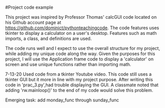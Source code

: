 #Project code example

This project was inspired by Professor Thomas' calcGUI code located on his Github account page at https://github.com/dominict/pythonteachingcode. 
The code features uses tkinter to display a calculator on a user's desktop. Features such as math imports, a class, and definitions are used. 

The code runs well and I expect to use the overall structure for my project, while adding my unique code along the way. Given the purposes for this project, I will use the Application frame code to display a 'calculator' on screen and use unique functions rather than importing math.

7-13-20
Used code from a tkinter Youtube video. This code still uses a tkinter GUI but it more in line with my project purpose. After writing this code in 'prac_3.py',had trouble displaying the GUI. A classmate noted that adding 'rw.mainloop()' to the end of my code would solve this problem.

Emerging task: add monday_func through sunday_func